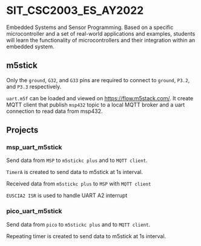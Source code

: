 # SIT_CSC2003_ES_AY2022

Embedded Systems and Sensor Programming. Based on a specific microcontroller and a set of real-world applications and examples, students will learn the functionality of microcontrollers and their integration within an embedded system.

## m5stick

Only the `ground`, `G32`, and `G33` pins are required to connect to `ground`, `P3.2`, and `P3.3` respectively.

`uart.m5f` can be loaded and viewed on https://flow.m5stack.com/. It create MQTT client that publish `msp432` topic to a local MQTT broker and a uart connection to read data from msp432.

## Projects

### msp_uart_m5stick

Send data from `MSP` to `m5stickc plus` and to `MQTT client`.

`TimerA` is created to send data to m5stick at 1s interval.

Received data from `m5stickc plus` to `MSP` with `MQTT client`

`EUSCIA2 ISR` is used to handle UART A2 interrupt

### pico_uart_m5stick

Send data from `pico` to `m5stickc plus` and to `MQTT client`.

Repeating timer is created to send data to m5stick at 1s interval.
